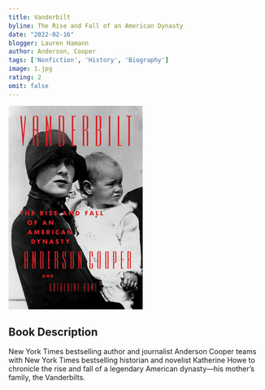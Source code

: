```yaml
---
title: Vanderbilt
byline: The Rise and Fall of an American Dynasty 
date: "2022-02-16"
blogger: Lauren Hamann
author: Anderson, Cooper
tags: ['Nonfiction', 'History', 'Biography']
image: 1.jpg
rating: 2
omit: false
---
```


![Book Cover](1.jpg)

## Book Description

New York Times bestselling author and journalist Anderson Cooper teams with New York Times bestselling historian and novelist Katherine Howe to chronicle the rise and fall of a legendary American dynasty—his mother’s family, the Vanderbilts.